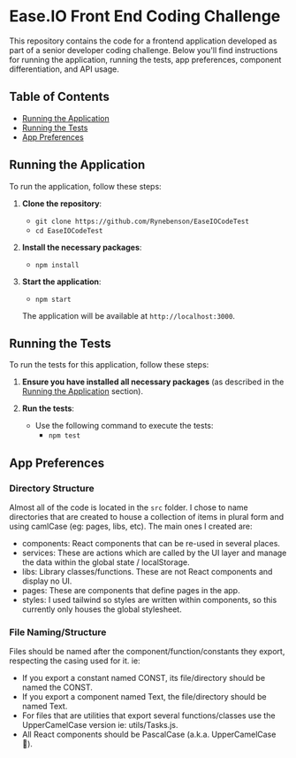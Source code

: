 # Ease.IO Front End Coding Challenge

This repository contains the code for a frontend application developed as part of a senior developer coding challenge. Below you'll find instructions for running the application, running the tests, app preferences, component differentiation, and API usage.

## Table of Contents
- [Running the Application](#running-the-application)
- [Running the Tests](#running-the-tests)
- [App Preferences](#app-preferences)

## Running the Application

To run the application, follow these steps:

1. **Clone the repository**:
   - `git clone https://github.com/Rynebenson/EaseIOCodeTest`
   - `cd EaseIOCodeTest`

2. **Install the necessary packages**:
   - `npm install`

3. **Start the application**:
   - `npm start`

   The application will be available at `http://localhost:3000`.

## Running the Tests

To run the tests for this application, follow these steps:

1. **Ensure you have installed all necessary packages** (as described in the [Running the Application](#running-the-application) section).

2. **Run the tests**:
   - Use the following command to execute the tests:
     - `npm test`

## App Preferences

### Directory Structure

Almost all of the code is located in the `src` folder. I chose to name directories that are created to house a collection of items in plural form and using camlCase (eg: pages, libs, etc). The main ones I created are:

   - components: React components that can be re-used in several places.
   - services: These are actions which are called by the UI layer and manage the data within the global state / localStorage.
   - libs: Library classes/functions. These are not React components and display no UI.
   - pages: These are components that define pages in the app.
   - styles: I used tailwind so styles are written within components, so this currently only houses the global stylesheet.

### File Naming/Structure

Files should be named after the component/function/constants they export, respecting the casing used for it. ie:

   - If you export a constant named CONST, its file/directory should be named the CONST.
   - If you export a component named Text, the file/directory should be named Text.
   - For files that are utilities that export several functions/classes use the UpperCamelCase version ie: utils/Tasks.js.
   - All React components should be PascalCase (a.k.a. UpperCamelCase 🐫).